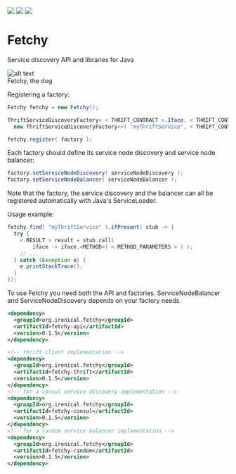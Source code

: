 [![][maven img]][maven]
[![][travis img]][travis]
[![][codecov img]][codecov]

# Fetchy
Service discovery API and libraries for Java

![alt text][dog]  
Fetchy, the dog

Registering a factory:
```java
Fetchy fetchy = new Fetchy();

ThriftServiceDiscoveryFactory< < THRIFT_CONTRACT >.Iface, < THRIFT_CONTRACT >.Client> factory =
  new ThriftServiceDiscoveryFactory<>( "myThriftService", < THRIFT_CONTRACT >.Iface.class, < THRIFT_CONTRACT >.Client.class, "serviceId" );

fetchy.register( factory );
```

Each factory should define its service node discovery and service node balancer:

```java
factory.setServiceNodeDiscovery( serviceNodeDiscovery );
factory.setServiceNodeBalancer( serviceNodeBalancer );
```

Note that the factory, the service discovery and the balancer can all be registered automatically with Java's ServiceLoader.


Usage example:
```java
fetchy.find( "myThriftService" ).ifPresent( stub -> {
  try {
    < RESULT > result = stub.call(
        iface -> iface.<METHOD>( < METHOD_PARAMETERS > ) );
    // ...
  } catch (Exception e) {
    e.printStackTrace();
  }
});

```

To use Fetchy you need both the API and factories. ServiceNodeBalancer and ServiceNodeDiscovery depends on your factory needs.

```xml
<dependency>
  <groupId>org.irenical.fetchy</groupId>
  <artifactId>fetchy-api</artifactId>
  <version>0.1.5</version>
</dependency>

<!-- thrift client implementation -->
<dependency>
  <groupId>org.irenical.fetchy</groupId>
  <artifactId>fetchy-thrift</artifactId>
  <version>0.1.5</version>
</dependency>
<!-- for a consul service discovery implementation -->
<dependency>
  <groupId>org.irenical.fetchy</groupId>
  <artifactId>fetchy-consul</artifactId>
  <version>0.1.5</version>
</dependency>
<!-- for a random service balancer implementation -->
<dependency>
  <groupId>org.irenical.fetchy</groupId>
  <artifactId>fetchy-random</artifactId>
  <version>0.1.5</version>
</dependency>
```

[dog]:https://www.irenical.org/fetchy/dog.jpg "Here you go. Three green cubes."

[maven]:http://search.maven.org/#search|gav|1|g:"org.irenical.fetchy"%20AND%20a:"fetchy-api"
[maven img]:https://maven-badges.herokuapp.com/maven-central/org.irenical.fetchy/fetchy-api/badge.svg

[travis]:https://travis-ci.org/irenical/fetchy
[travis img]:https://travis-ci.org/irenical/fetchy.svg?branch=master

[codecov]:https://codecov.io/gh/irenical/fetcht
[codecov img]:https://codecov.io/gh/irenical/fetchy/branch/master/graph/badge.svg
